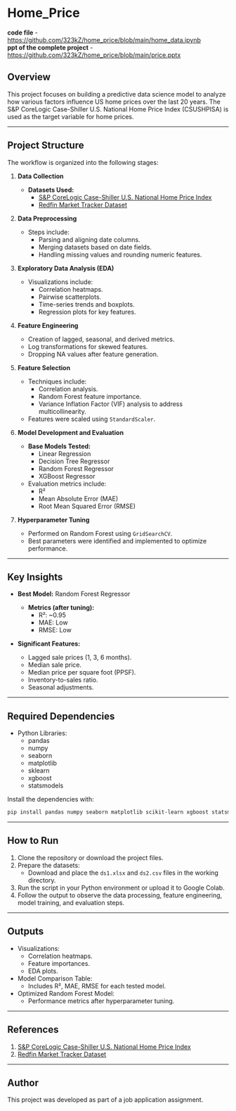 # Home_Price
**code file** -  https://github.com/323kZ/home_price/blob/main/home_data.ipynb   
**ppt of the complete project** - https://github.com/323kZ/home_price/blob/main/price.pptx
## Overview

This project focuses on building a predictive data science model to analyze how various factors influence US home prices over the last 20 years. The S&P CoreLogic Case-Shiller U.S. National Home Price Index (CSUSHPISA) is used as the target variable for home prices.

---

## Project Structure

The workflow is organized into the following stages:

1. **Data Collection**

   - **Datasets Used:**
     - [S&P CoreLogic Case-Shiller U.S. National Home Price Index](https://fred.stlouisfed.org/series/CSUSHPISA)
     - [Redfin Market Tracker Dataset](https://redfin-public-data.s3.us-west-2.amazonaws.com/redfin_market_tracker/us_national_market_tracker.tsv000.gz)

2. **Data Preprocessing**

   - Steps include:
     - Parsing and aligning date columns.
     - Merging datasets based on date fields.
     - Handling missing values and rounding numeric features.

3. **Exploratory Data Analysis (EDA)**

   - Visualizations include:
     - Correlation heatmaps.
     - Pairwise scatterplots.
     - Time-series trends and boxplots.
     - Regression plots for key features.

4. **Feature Engineering**

   - Creation of lagged, seasonal, and derived metrics.
   - Log transformations for skewed features.
   - Dropping NA values after feature generation.

5. **Feature Selection**

   - Techniques include:
     - Correlation analysis.
     - Random Forest feature importance.
     - Variance Inflation Factor (VIF) analysis to address multicollinearity.
   - Features were scaled using `StandardScaler`.

6. **Model Development and Evaluation**

   - **Base Models Tested:**
     - Linear Regression
     - Decision Tree Regressor
     - Random Forest Regressor
     - XGBoost Regressor
   - Evaluation metrics include:
     - R²
     - Mean Absolute Error (MAE)
     - Root Mean Squared Error (RMSE)

7. **Hyperparameter Tuning**

   - Performed on Random Forest using `GridSearchCV`.
   - Best parameters were identified and implemented to optimize performance.

---

## Key Insights

- **Best Model:** Random Forest Regressor

  - **Metrics (after tuning):**
    - R²: \~0.95
    - MAE: Low
    - RMSE: Low

- **Significant Features:**

  - Lagged sale prices (1, 3, 6 months).
  - Median sale price.
  - Median price per square foot (PPSF).
  - Inventory-to-sales ratio.
  - Seasonal adjustments.

---

## Required Dependencies

- Python Libraries:
  - pandas
  - numpy
  - seaborn
  - matplotlib
  - sklearn
  - xgboost
  - statsmodels

Install the dependencies with:

```bash
pip install pandas numpy seaborn matplotlib scikit-learn xgboost statsmodels
```

---

## How to Run

1. Clone the repository or download the project files.
2. Prepare the datasets:
   - Download and place the `ds1.xlsx` and `ds2.csv` files in the working directory.
3. Run the script in your Python environment or upload it to Google Colab.
4. Follow the output to observe the data processing, feature engineering, model training, and evaluation steps.

---

## Outputs

- Visualizations:
  - Correlation heatmaps.
  - Feature importances.
  - EDA plots.
- Model Comparison Table:
  - Includes R², MAE, RMSE for each tested model.
- Optimized Random Forest Model:
  - Performance metrics after hyperparameter tuning.

---

## References

1. [S&P CoreLogic Case-Shiller U.S. National Home Price Index](https://fred.stlouisfed.org/series/CSUSHPISA)
2. [Redfin Market Tracker Dataset](https://redfin-public-data.s3.us-west-2.amazonaws.com/redfin_market_tracker/us_national_market_tracker.tsv000.gz)

---

## Author

This project was developed as part of a job application assignment.
